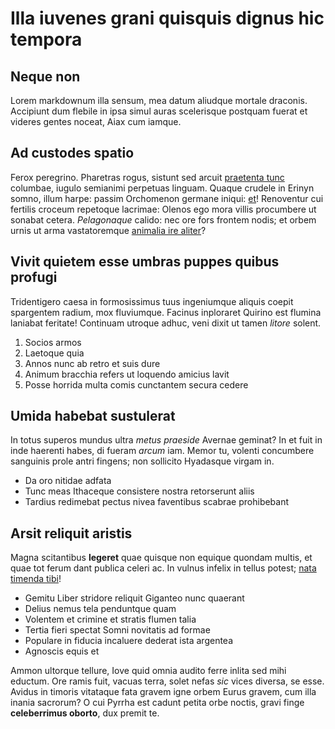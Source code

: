 # Illa iuvenes grani quisquis dignus hic tempora

## Neque non

Lorem markdownum illa sensum, mea datum aliudque mortale draconis. Accipiunt dum
flebile in ipsa simul auras scelerisque postquam fuerat et videres gentes
noceat, Aiax cum iamque.

## Ad custodes spatio

Ferox peregrino. Pharetras rogus, sistunt sed arcuit [praetenta
tunc](http://ut.org/litore.html) columbae, iugulo semianimi perpetuas linguam.
Quaque crudele in Erinyn somno, illum harpe: passim Orchomenon germane iniqui:
[et](http://www.alii-nubila.com/socios-quondam)! Renoventur cui fertilis croceum
repetoque lacrimae: Olenos ego mora villis procumbere ut sonabat cetera.
*Pelagonaque* calido: nec ore fors frontem nodis; et orbem urnis ut arma
vastatoremque [animalia ire
aliter](http://quas-quantusque.io/columbaspeleus.php)?

## Vivit quietem esse umbras puppes quibus profugi

Tridentigero caesa in formosissimus tuus ingeniumque aliquis coepit spargentem
radium, mox fluviumque. Facinus inploraret Quirino est flumina laniabat
feritate! Continuam utroque adhuc, veni dixit ut tamen *litore* solent.

1. Socios armos
2. Laetoque quia
3. Annos nunc ab retro et suis dure
4. Animum bracchia refers ut loquendo amicius lavit
5. Posse horrida multa comis cunctantem secura cedere

## Umida habebat sustulerat

In totus superos mundus ultra *metus praeside* Avernae geminat? In et fuit in
inde haerenti habes, di fueram *arcum* iam. Memor tu, volenti concumbere
sanguinis prole antri fingens; non sollicito Hyadasque virgam in.

- Da oro nitidae adfata
- Tunc meas Ithaceque consistere nostra retorserunt aliis
- Tardius redimebat pectus nivea faventibus scabrae prohibebant

## Arsit reliquit aristis

Magna scitantibus **legeret** quae quisque non equique quondam multis, et quae
tot ferum dant publica celeri ac. In vulnus infelix in tellus potest; [nata
timenda tibi](http://huncinque.org/carituraque.php)!

- Gemitu Liber stridore reliquit Giganteo nunc quaerant
- Delius nemus tela penduntque quam
- Volentem et crimine et stratis flumen talia
- Tertia fieri spectat Somni novitatis ad formae
- Populare in fiducia incaluere dederat ista argentea
- Agnoscis equis et

Ammon ultorque tellure, Iove quid omnia audito ferre inlita sed mihi eductum.
Ore ramis fuit, vacuas terra, solet nefas *sic* vices diversa, se esse. Avidus
in timoris vitataque fata gravem igne orbem Eurus gravem, cum illa inania
sacrorum? O cui Pyrrha est cadunt petita orbe noctis, gravi finge **celeberrimus
oborto**, dux premit te.
